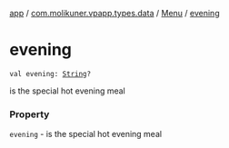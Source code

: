 [app](../../index.md) / [com.molikuner.vpapp.types.data](../index.md) / [Menu](index.md) / [evening](./evening.md)

# evening

`val evening: `[`String`](https://kotlinlang.org/api/latest/jvm/stdlib/kotlin/-string/index.html)`?`

is the special hot evening meal

### Property

`evening` - is the special hot evening meal
